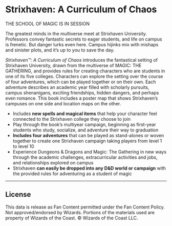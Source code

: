 # Strixhaven: A Curriculum of Chaos

THE SCHOOL OF MAGIC IS IN SESSION

The greatest minds in the multiverse meet at Strixhaven University. Professors convey fantastic secrets to eager students, and life on campus is frenetic. But danger lurks even here. Campus hijinks mix with mishaps and sinister plots, and it’s up to you to save the day.

_Strixhaven™: A Curriculum of Chaos_ introduces the fantastical setting of Strixhaven University, drawn from the multiverse of MAGIC: THE GATHERING, and provides rules for creating characters who are students in one of its five colleges. Characters can explore the setting over the course of four adventures, which can be played together or on their own. Each adventure describes an academic year filled with scholarly pursuits, campus shenanigans, exciting friendships, hidden dangers, and perhaps even romance. This book includes a poster map that shows Strixhaven’s campuses on one side and location maps on the other.

- Includes **new spells and magical items** that help your character feel connected to the Strixhaven college they choose to join
- Play through the book’s multiyear campaign, beginning as first-year students who study, socialize, and adventure their way to graduation
- **Includes four adventures** that can be played as stand-alones or woven together to create one Strixhaven campaign taking players from level 1 to level 10
- Experience Dungeons & Dragons and Magic: The Gathering in new ways through the academic challenges, extracurricular activities and jobs, and relationships explored on campus 
- Strixhaven **can easily be dropped into any D&D world or campaign** with the provided rules for adventuring as a student of magic

---

## License

This data is release as Fan Content permitted under the Fan Content Policy. Not approved/endorsed by Wizards. Portions of the materials used are property of Wizards of the Coast. © Wizards of the Coast LLC.
